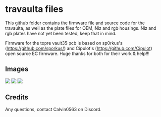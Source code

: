 # travaulta files

This github folder contains the firmware file and source code for the travaulta, as well as the plate files for OEM, Niz and rgb housings. Niz and rgb plates have not yet been tested, keep that in mind.

Firmware for the topre vault35 pcb is based on sp0rkus's (https://github.com/sporkus/) and Cipulot's (https://github.com/Cipulot) open source EC firmware. Huge thanks for both for their work & help!!! 

## Images

![](https://github.com/calvin-mcd/travaulta-firmware-wip/blob/main/KLE.png)
![](https://github.com/calvin-mcd/travaulta-firmware-wip/blob/main/top.png)
![](https://github.com/calvin-mcd/travaulta-firmware-wip/blob/main/bottom.png)

## Credits

Any questions, contact Calvin0563 on Discord. 